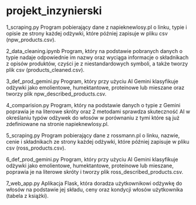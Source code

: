 # projekt_inzynierski

1_scraping.py
Program pobierający dane z napieknewlosy.pl o linku, typie i opisie ze strony każdej odżywki, które później zapisuje w pliku csv (npw_products.csv).

2_data_cleaning.ipynb
Program, który na podstawie pobranych danych o typie nadaje odpowiednie im nazwy oraz wyciąga informacje o składnikach z opisów produktów, czyści je z niestandardowych symboli, a także tworzy plik csv (products_cleaned.csv).

3_def_prod_gemini.py
Program, który przy użyciu AI Gemini klasyfikuje odżywki jako emolientowe, humektantowe, proteinowe lub mieszane oraz tworzy plik npw_described_products.csv.

4_comparision.py
Program, który na podstawie danych o typie z Gemini poprawia je na literowe skróty oraz 2 metodami sprawdza skuteczność AI w określaniu typów odżywek do włosów w porównaniu z tymi które są już zdefiniowane na stronie napieknewlosy.pl.

5_scraping.py
Program pobierający dane z rossmann.pl o linku, nazwie, cenie i składnikach ze strony każdej odżywki, które później zapisuje w pliku csv (ross_products.csv).

6_def_prod_gemini.py
Program, który przy użyciu AI Gemini klasyfikuje odżywki jako emolientowe, humektantowe, proteinowe lub mieszane, poprawia je na literowe skróty i tworzy plik ross_described_products.csv.

7_web_app.py
Aplikacja Flask, która doradza użytkownikowi odżywkę do włosów na podstawie jej składu, ceny oraz kondycji włosów użytkownika (tabela z książki).

